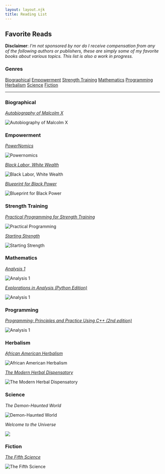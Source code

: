 ```yaml
---
layout: layout.njk
title: Reading List
---
```

<div class="animate">

## Favorite Reads

<span class="accent-word">**Disclaimer**</span>: *I'm not sponsored by nor do I receive compensation from any of the following authors or publishers, these are simply some of my favorite books about various topics. This list is also a work in progress.*


### <span id="genres">Genres</span>
<nav class="navbar">
    <span><a href="#biographical">Biographical</a></span>
    <span><a href="#empowerment">Empowerment</a></span>
    <span><a href="#strength-training">Strength Training</a></span>
    <span><a href="#math">Mathematics</a></span>
    <span><a href="#programming">Programming</a></span>
    <span><a href="#herbalism">Herbalism</a></span>
    <span><a href="#science">Science</a></span>
    <span><a href="#fiction">Fiction</a></span>
</nav>

---

### <span id="biographical">Biographical</span>
<div class="book-row">
  <div class="book">
    <p><em><a class="accent-word" href="https://www.amazon.com/Autobiography-Malcolm-Told-Alex-Haley/dp/0345350685">Autobiography of Malcolm X</a></em></p>
    <img src="/assets/images/x.jpg" alt="Autobiography of Malcolm X"/>
  </div>
</div>

### <span id="empowerment">Empowerment</span>

<div class="book-row">
  <div class="book">
    <p><em><a class="accent-word" href="https://powernomics.com/product/powernomics/">PowerNomics</a></em></p>
    <img src="/assets/images/powernomics.jpg" alt="Powernomics"/>
  </div>
  <div class="book">
    <p><em><a class="accent-word" href="https://powernomics.com/product/blacklaborwl/">Black Labor, White Wealth</a></em></p>
    <img src="/assets/images/blww.jpg" alt="Black Labor, White Wealth"/>
  </div>
  <div class="book">
    <p><em><a class="accent-word" href="https://www.amazon.com/Blueprint-Black-Power-Imperative-Twenty-First/dp/1879164078">Blueprint for Black Power</a></em></p>
    <img src="/assets/images/bbp.jpg" alt="Blueprint for Black Power"/>
  </div>
</div>


### <span id="strength-training" >Strength Training</span>

<div class="book-row">
  <div class="book">
    <p><em><a class="accent-word" href="https://www.amazon.com/Practical-Programming-Strength-Training-Rippetoe/dp/0982522754/ref=pd_lpo_d_sccl_1/136-9845119-7177730?pd_rd_w=CYbzm&content-id=amzn1.sym.4c8c52db-06f8-4e42-8e56-912796f2ea6c&pf_rd_p=4c8c52db-06f8-4e42-8e56-912796f2ea6c&pf_rd_r=4SBXAB8XE709QRWHJM8J&pd_rd_wg=WybOT&pd_rd_r=abd1f29f-7732-4e77-a809-08a208ec719d&pd_rd_i=0982522754&psc=1">Practical Programming for Strength Training</a></em></p>
    <img src="/assets/images/ppst.jpg" alt="Practical Programming" />
  </div>
  <div class="book">
    <p><em><a class="accent-word" href="https://www.amazon.com/Starting-Strength-Basic-Barbell-Training/dp/0982522738">Starting Strength</a></em></p>
    <img src="/assets/images/ss.jpg" alt="Starting Strength" />
  </div>
</div>

### <span id="math">Mathematics</span>

<div class="book-row">
  <div class="book">
    <p><em><a class="accent-word" href="https://www.amazon.com/Analysis-Third-Texts-Readings-Mathematics/dp/9380250649">Analysis 1</a></em></p>
    <img src="/assets/images/analysis.jpg" alt="Analysis 1" />
  </div>
  <div class="book">
    <p><em><a class="accent-word" href="https://www.amazon.com/Explorations-Numerical-Analysis-James-Lambers/dp/9811227934/ref=sr_1_3?crid=1CTYW236I0LXF&dib=eyJ2IjoiMSJ9.Qlbd5RFzLm3cjfS44X4gxN7OTSJC_QLm0Ay4hXXuy-0EMrdVnpWuqsCRvPrUu3oiwSZMCe4P_88bSYNsc2XKJehe1y3G4Ua0cJaP-avmZCfJ_3jpaSlnN9FXMh6br6EmPHvdC3pUdzXYC7PPpO91EmEGDuPZ5oRuFbM2A1rHvn8b_1gtotopBKFjYbh9gWmKz0I4R4kVXTNm6H9kEQHsknk3Qnq441sTewAeFiJH2KA.Y2jAjU9djNV-Lg30V-yvX76uAN_4N3HIB2JaHUa4y4I&dib_tag=se&keywords=exploration+in+numerical+analysis&qid=1742956676&s=books&sprefix=explorationsin+numerical+anlayis%2Cstripbooks%2C69&sr=1-3"> Explorations in Analysis (Python Edition)</a></em></p>
    <img src="/assets/images/ena.jpg" alt="Analysis 1" />
  </div>

</div>

### <span id="programming">Programming</span>

<div class="book-row">
  <div class="book">
    <p><em><a class="accent-word" href="https://www.amazon.com/Programming-Principles-Practice-Using-2nd/dp/0321992784">Programming: Principles and Practice Using C++ (2nd edition)</a></em></p>
    <img src="/assets/images/cpp.jpg" alt="Analysis 1" />
  </div>
</div>


### <span id="herbalism">Herbalism</span>

<div class="book-row">
  <div class="book">
    <p><em><a class="accent-word" href="https://www.amazon.com/African-American-Herbalism-Practical-Traditions/dp/1646043529">African American Herbalism</a></em></p>
    <img src="/assets/images/aah.jpg" alt="African American Herbalism" />
  </div>
  <div class="book">
    <p><em><a class="accent-word" href="https://www.amazon.com/Modern-Herbal-Dispensatory-Medicine-Making-Guide/dp/1623170796/ref=tmm_pap_swatch_0?_encoding=UTF8&dib_tag=se&dib=eyJ2IjoiMSJ9.lbNmN54mCbcJ_4Zyb_vMMdRjGoG4DWEg4Rlb0YfUPD5TKCa5DBPEM2Nw2H50jeKgUYhgU4vphQj0D5CfsrdyIJiBshIFOgpJ-4yqVPh6sKZTToFeULnyeanDxQCr7VLTks_ReqVYrnn_kaJNkD2xhoy4s7hpVnUY87M2Wf_lkOIvBq8F41HTjPVawhm2H5PVWvCmLMBSmVWA2AM_oWGDTevPIThWLvu6_qlaWPqKkgU.7Q6K6IVNDoWBir38Z4TqCwVii3KedRwPqiJhKuNUSi0&qid=1742915277&sr=1-1">The Modern Herbal Dispensatory</a></em></p>
    <img src="/assets/images/tmhd.jpg" alt="The Modern Herbal Dispensatory">
  </div>
</div>

### <span id="science">Science</span>

<div class="book-row">
  <div class="book">
    <p><em>The Demon-Haunted World</em></p>
    <img src="/assets/images/tdhw.jpg" alt="Demon-Haunted World" />
  </div>
  <div class="book">
    <p><em>Welcome to the Universe</em></p>
    <img src="/assets/images/wttu.jpg" atl="Welcome to the Universe">
  </div>
</div>

### <span id="fiction">Fiction</span>

<div class="book-row">
  <div class="book">
    <p><em><a class="accent-word" href="https://www.amazon.com/Fifth-Science-Exurb1a/dp/1796356301">The Fifth Science</a></em></p>
    <img src="/assets/images/5s.jpg" alt="The Fifth Science"/>
  </div>
</div>

</div>